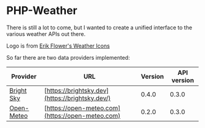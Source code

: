 # PHP-Weather

There is still a lot to come, but I wanted to create a unified interface to the various weather APIs out there.

Logo is from [Erik Flower's Weather Icons](https://erikflowers.github.io/weather-icons/)

So far there are two data providers implemented:

| Provider | URL | Version | API version |
| -------- | --- | ------- | ----------- |
| [Bright Sky](https://github.com/php-weather/brightsky) | [https://brightsky.dev](https://brightsky.dev/) | 0.4.0 | 0.3.0 |
| [Open-Meteo](https://github.com/php-weather/open-meteo) | [https://open-meteo.com](https://open-meteo.com) | 0.2.0 | 0.3.0 |

